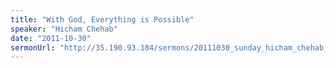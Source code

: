 ```yaml
---
title: "With God, Everything is Possible"
speaker: "Hicham Chehab"
date: "2011-10-30"
sermonUrl: "http://35.190.93.184/sermons/20111030_sunday_hicham_chehab_with_god_everything_is_possible.mp3"
---
```

